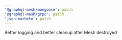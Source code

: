 ```yaml
---
'@graphql-mesh/mongoose': patch
'@graphql-mesh/grpc': patch
'json-machete': patch
---
```


Better logging and better cleanup after Mesh destroyed
